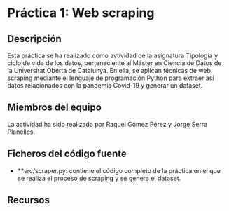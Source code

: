 # Práctica 1: Web scraping
## Descripción
Esta práctica se ha realizado como avtividad de la asignatura Tipología y ciclo de vida de los datos, perteneciente al Máster en Ciencia de Datos de la Universitat Oberta de Catalunya. En ella, se aplican técnicas de web scraping mediante el lenguaje de programación Python para extraer así datos relacionados con la pandemia Covid-19 y generar un dataset.

## Miembros del equipo
La actividad ha sido realizada por Raquel Gómez Pérez y Jorge Serra Planelles.

## Ficheros del código fuente
* **src/scraper.py: contiene el código completo de la práctica en el que se realiza el proceso de scraping y se genera el dataset.

## Recursos
